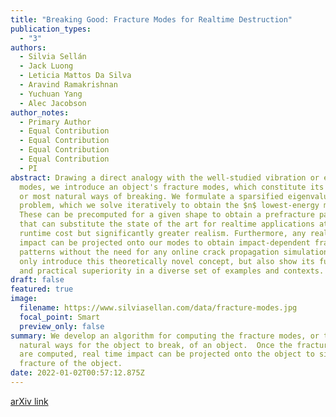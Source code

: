 ```yaml
---
title: "Breaking Good: Fracture Modes for Realtime Destruction"
publication_types:
  - "3"
authors:
  - Silvia Sellán
  - Jack Luong
  - Leticia Mattos Da Silva
  - Aravind Ramakrishnan
  - Yuchuan Yang
  - Alec Jacobson
author_notes:
  - Primary Author
  - Equal Contribution
  - Equal Contribution
  - Equal Contribution
  - Equal Contribution
  - PI
abstract: Drawing a direct analogy with the well-studied vibration or elastic
  modes, we introduce an object's fracture modes, which constitute its preferred
  or most natural ways of breaking. We formulate a sparsified eigenvalue
  problem, which we solve iteratively to obtain the $n$ lowest-energy modes.
  These can be precomputed for a given shape to obtain a prefracture pattern
  that can substitute the state of the art for realtime applications at no
  runtime cost but significantly greater realism. Furthermore, any realtime
  impact can be projected onto our modes to obtain impact-dependent fracture
  patterns without the need for any online crack propagation simulation. We not
  only introduce this theoretically novel concept, but also show its fundamental
  and practical superiority in a diverse set of examples and contexts.
draft: false
featured: true
image:
  filename: https://www.silviasellan.com/data/fracture-modes.jpg
  focal_point: Smart
  preview_only: false
summary: We develop an algorithm for computing the fracture modes, or the most
  natural ways for the object to break, of an object.  Once the fracture modes
  are computed, real time impact can be projected onto the object to simulate
  fracture of the object.
date: 2022-01-02T00:57:12.875Z
---
```

[arXiv link](<https://arxiv.org/abs/2111.05249>)
